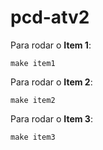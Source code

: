 # pcd-atv2

Para rodar o **Item 1**:

`make item1`

Para rodar o **Item 2**:

`make item2`

Para rodar o **Item 3**:

`make item3`
